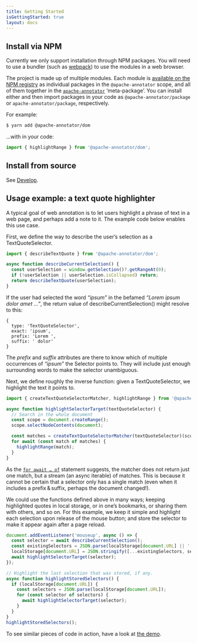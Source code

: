 ```yaml
---
title: Getting Started
isGettingStarted: true
layout: docs
---
```


## Install via NPM

Currently we only support installation through NPM packages. You will need to use a bundler (such as [webpack](https://webpack.js.org/)) to use the modules in a web browser.

The project is made up of multiple modules. Each module is [available on the NPM registry](https://www.npmjs.com/org/apache-annotator) as individual packages in the `@apache-annotator` scope, and all of them together in the [`apache-annotator`](https://www.npmjs.com/package/apache-annotator) ‘meta-package’. You can install either and then import packages in your code as `@apache-annotator/package` or `apache-annotator/package`, respectively.

For example:

```sh
$ yarn add @apache-annotator/dom
```

…with in your code:

```js
import { highlightRange } from '@apache-annotator/dom';
```


## Install from source

See [Develop](/docs/develop/).


## Usage example: a text quote highlighter

A typical goal of web annotation is to let users highlight a phrase of text in a web page, and perhaps add a note to it. The example code below enables this use case.

First, we define the way to describe the user’s selection as a TextQuoteSelector.

```js
import { describeTextQuote } from '@apache-annotator/dom';

async function describeCurrentSelection() {
  const userSelection = window.getSelection()?.getRangeAt(0);
  if (!userSelection || userSelection.isCollapsed) return;
  return describeTextQuote(userSelection);
}
```

If the user had selected the word *“ipsum”* in the befamed *“Lorem ipsum dolor amet …”*, the return value of describeCurrentSelection() might resolve to this:

```
{
  type: 'TextQuoteSelector',
  exact: 'ipsum',
  prefix: 'Lorem ',
  suffix: ' dolor'
}
```

The *prefix* and *suffix* attributes are there to know which of multiple occurrences of *“ipsum”* the Selector points to. They will include just enough surrounding words to make the selector unambiguous.

Next, we define roughly the inverse function: given a TextQuoteSelector, we highlight the text it points to.

```js
import { createTextQuoteSelectorMatcher, highlightRange } from '@apache-annotator/dom';

async function highlightSelectorTarget(textQuoteSelector) {
  // Search in the whole document
  const scope = document.createRange();
  scope.selectNodeContents(document);

  const matches = createTextQuoteSelectorMatcher(textQuoteSelector)(scope);
  for await (const match of matches) {
    highlightRange(match);
  }
}
```

As the [`for await … of`](https://developer.mozilla.org/en-US/docs/Web/JavaScript/Reference/Statements/for-await...of) statement suggests, the matcher does not return just one match, but a stream (an async iterable) of matches. This is because it cannot be certain that a selector only has a single match (even when it includes a prefix & suffix, perhaps the document changed!).

We could use the functions defined above in many ways; keeping highlighted quotes in local storage, or in one’s bookmarks, or sharing them with others, and so on. For this example, we keep it simple and highlight each selection upon release of the mouse button; and store the selector to make it appear again after a page reload.

```js
document.addEventListener('mouseup', async () => {
  const selector = await describeCurrentSelection();
  const existingSelectors = JSON.parse(localStorage[document.URL] || '[]');
  localStorage[document.URL] = JSON.stringify([...existingSelectors, selector]);
  await highlightSelectorTarget(selector);
});

// Highlight the last selection that was stored, if any.
async function highlightStoredSelectors() {
  if (localStorage[document.URL]) {
    const selectors = JSON.parse(localStorage[document.URL]);
    for (const selector of selectors) {
      await highlightSelectorTarget(selector);
    }
  }
}
highlightStoredSelectors();
```

To see similar pieces of code in action, have a look at [the demo](/demo/).

